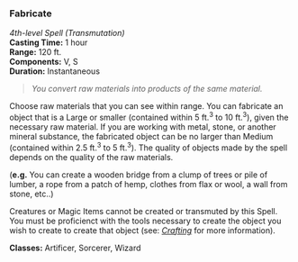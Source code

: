 ### Fabricate
*4th-level Spell (Transmutation)*  
**Casting Time:** 1 hour  
**Range:** 120 ft.  
**Components:** V, S  
**Duration:** Instantaneous  

> *You convert raw materials into products of the same material.*

Choose raw materials that you can see within range. You can fabricate an object that is a Large or smaller (contained within 5 ft.<sup>3</sup> to 10 ft.<sup>3</sup>), given the necessary raw material. If you are working with metal, stone, or another mineral substance, the fabricated object can be no larger than Medium (contained within 2.5 ft.<sup>3</sup> to 5 ft.<sup>3</sup>). The quality of objects made by the spell depends on the quality of the raw materials.

(**e.g.** You can create a wooden bridge from a clump of trees or pile of lumber, a rope from a patch of hemp, clothes from flax or wool, a wall from stone, etc..)

Creatures or Magic Items cannot be created or transmuted by this Spell. You must be proficienct with the tools necessary to create the object you wish to create to create that object (see: *[Crafting]* for more information).

**Classes:** Artificer, Sorcerer, Wizard

[Crafting]: ../../Rules/Crafting/Crafting.md
